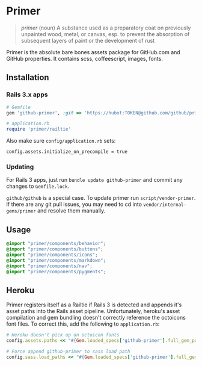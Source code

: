 # Primer

> *primer* (noun)
> A substance used as a preparatory coat on previously unpainted wood, metal, or canvas, esp. to prevent the absorption of subsequent layers of paint or the development of rust

Primer is the absolute bare bones assets package for GitHub.com and GitHub properties. It contains scss, coffeescript, images, fonts.

## Installation

### Rails 3.x apps

``` ruby
# Gemfile
gem 'github-primer', :git => 'https://hubot:TOKEN@github.com/github/primer.git'

# application.rb
require 'primer/railtie'
```

Also make sure `config/application.rb` sets:

```
config.assets.initialize_on_precompile = true
```

### Updating

For Rails 3 apps, just run `bundle update github-primer` and commit any changes to `Gemfile.lock`.

`github/github` is a special case. To update primer run `script/vendor-primer`. If there are any git pull issues, you may need to cd into `vendor/internal-gems/primer` and resolve them manually.

## Usage

```css
@import "primer/components/behavior";
@import "primer/components/buttons";
@import "primer/components/icons";
@import "primer/components/markdown";
@import "primer/components/nav";
@import "primer/components/pygments";
```

## Heroku

Primer registers itself as a Railtie if Rails 3 is detected and appends it's
asset paths into the Rails asset pipeline. Unfortunately, heroku's asset
compilation and gem bundling doesn't correctly reference the octoicons font
files. To correct this, add the following to `application.rb`:

```ruby
# Heroku doesn't pick up on octoicon fonts
config.assets.paths << "#{Gem.loaded_specs['github-primer'].full_gem_path}/app/assets/fonts"

# Force append github-primer to sass load path
config.sass.load_paths << "#{Gem.loaded_specs['github-primer'].full_gem_path}/app/assets/stylesheets"
```
